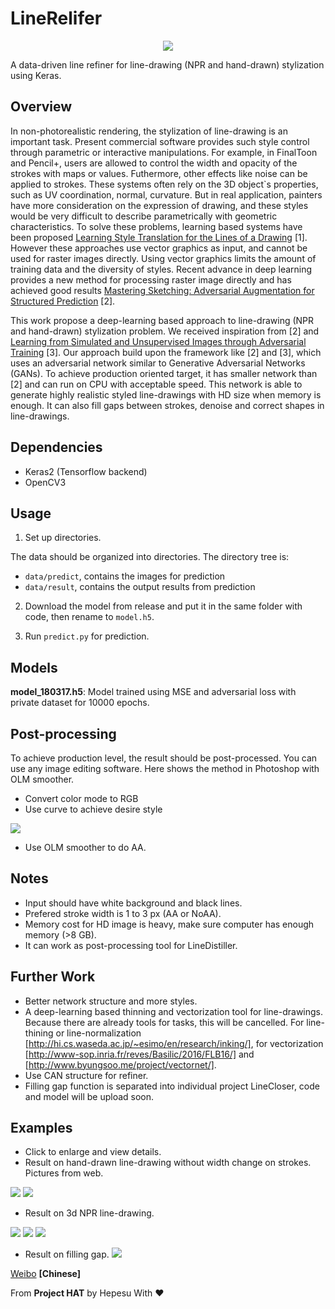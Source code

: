 # LineRelifer
<p align="center">
 <img src="figs/overview.jpg"/>
</p>

A data-driven line refiner for line-drawing (NPR and hand-drawn) stylization using Keras.

## Overview
In non-photorealistic rendering, the stylization of line-drawing is an important task. Present commercial software provides such style control through parametric or interactive manipulations. For example, in FinalToon and Pencil+, users are allowed to control the width and opacity of the strokes with maps or values. Futhermore, other effects like noise can be applied to strokes. These systems often rely on the 3D object`s properties, such as UV coordination, normal, curvature. But in real application, painters have more consideration on the expression of drawing, and these styles would be very difficult to describe parametrically with geometric characteristics. To solve these problems, learning based systems have been proposed [Learning Style Translation for the Lines of a Drawing](web.mit.edu/cocosci/Papers/line-drawings-in-press.pdf) [1]. However these approaches use vector graphics as input, and cannot be used for raster images directly. Using vector graphics limits the amount of training data and the diversity of styles. Recent advance in deep learning provides a new method for processing raster image directly and has achieved good results [Mastering Sketching: Adversarial Augmentation for Structured Prediction](http://hi.cs.waseda.ac.jp/~esimo/en/research/sketch_master/) [2].

This work propose a deep-learning based approach to line-drawing (NPR and hand-drawn) stylization problem. We received inspiration from [2] and [Learning from Simulated and Unsupervised Images through Adversarial Training](https://arxiv.org/pdf/1612.07828v1.pdf) [3]. Our approach build upon the framework like [2] and [3], which uses an adversarial network similar to Generative Adversarial Networks (GANs). To achieve production oriented target, it has smaller network than [2] and can run on CPU with acceptable speed. This network is able to generate highly realistic styled line-drawings with HD size when memory is enough. It can also fill gaps between strokes, denoise and correct shapes in line-drawings.

## Dependencies
* Keras2 (Tensorflow backend)
* OpenCV3

## Usage
1. Set up directories.

The data should be organized into directories. The directory tree is:

* `data/predict`, contains the images for prediction
* `data/result`, contains the output results from prediction

2. Download the model from release and put it in the same folder with code, then rename to `model.h5`.

3. Run `predict.py` for prediction.

## Models
**model_180317.h5**: Model trained using MSE and adversarial loss with private dataset for 10000 epochs.

## Post-processing
To achieve production level, the result should be post-processed. You can use any image editing software. Here shows the method in Photoshop with OLM smoother.
* Convert color mode to RGB
* Use curve to achieve desire style
 <img src="figs/curve.jpg"/>
 
 * Use OLM smoother to do AA.

## Notes
* Input should have white background and black lines.
* Prefered stroke width is 1 to 3 px (AA or NoAA).
* Memory cost for HD image is heavy, make sure computer has enough memory (>8 GB).
* It can work as post-processing tool for LineDistiller.

## Further Work
* Better network structure and more styles.
* A deep-learning based thinning and vectorization tool for line-drawings. Because there are already tools for tasks, this will be cancelled. For line-thining or line-normalization [http://hi.cs.waseda.ac.jp/~esimo/en/research/inking/], for vectorization [http://www-sop.inria.fr/reves/Basilic/2016/FLB16/] and [http://www.byungsoo.me/project/vectornet/].
* Use CAN structure for refiner.
* Filling gap function is separated into individual project LineCloser, code and model will be upload soon.

## Examples
* Click to enlarge and view details. 
* Result on hand-drawn line-drawing without width change on strokes. Pictures from web.
 <img src="figs/l1.jpg"/>
 <img src="figs/l1_2x.jpg"/>
 
* Result on 3d NPR line-drawing.
 <img src="figs/3d_1.jpg"/>
 <img src="figs/3d_12x.jpg"/>
 <img src="figs/3d_2.jpg"/>
 
* Result on filling gap.
  <img src="figs/one_pixel_gap.jpg"/>

[Weibo](http://photo.weibo.com/1252089801/talbum/detail/photo_id/4217107768569026) **[Chinese]**




From **Project HAT** by Hepesu With :heart:
